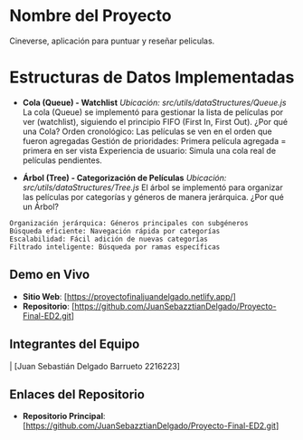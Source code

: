# Nombre del Proyecto

Cineverse, aplicación para puntuar y reseñar peliculas.

# Estructuras de Datos Implementadas
   - **Cola (Queue) - Watchlist**
    *Ubicación: src/utils/dataStructures/Queue.js*
    La cola (Queue) se implementó para gestionar la lista de películas por ver (watchlist), siguiendo el principio FIFO (First In, First Out).
    ¿Por qué una Cola?
    Orden cronológico: Las películas se ven en el orden que fueron agregadas
    Gestión de prioridades: Primera película agregada = primera en ser vista
    Experiencia de usuario: Simula una cola real de películas pendientes.

   - **Árbol (Tree) - Categorización de Películas**
    *Ubicación: src/utils/dataStructures/Tree.js*
    El árbol se implementó para organizar las películas por categorías y géneros de manera jerárquica.
    ¿Por qué un Árbol?

    Organización jerárquica: Géneros principales con subgéneros
    Búsqueda eficiente: Navegación rápida por categorías
    Escalabilidad: Fácil adición de nuevas categorías
    Filtrado inteligente: Búsqueda por ramas específicas

##  Demo en Vivo
- **Sitio Web**: [https://proyectofinaljuandelgado.netlify.app/]
- **Repositorio**: [https://github.com/JuanSebazztianDelgado/Proyecto-Final-ED2.git]

##  Integrantes del Equipo
| [Juan Sebastián Delgado Barrueto 2216223]

##  Enlaces del Repositorio

- **Repositorio Principal**: [https://github.com/JuanSebazztianDelgado/Proyecto-Final-ED2.git]

